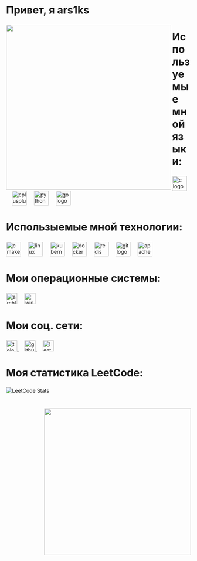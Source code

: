 <h1 align="left">Привет, я ars1ks</h1>

###

<img align="left" height="450" src="https://media1.tenor.com/m/hmIAHNMWePIAAAAd/%D1%83%D1%82%D0%B5%D0%BD%D0%B0-%D1%81%D1%82%D0%B0%D0%BD%D0%BE%D0%B2%D1%8F%D1%81%D1%8C-%D0%B2%D0%BE%D0%BB%D1%88%D0%B5%D0%B1%D0%BD%D0%B8%D1%86%D0%B5%D0%B9.gif"  />

###

<h1 align="left">Используемые мной языки:</h1>

###

<div align="left">
  <img src="https://cdn.jsdelivr.net/gh/devicons/devicon/icons/c/c-original.svg" height="40" alt="c logo"  />
  <img width="12" />
  <img src="https://cdn.jsdelivr.net/gh/devicons/devicon/icons/cplusplus/cplusplus-original.svg" height="40" alt="cplusplus logo"  />
  <img width="12" />
  <img src="https://cdn.jsdelivr.net/gh/devicons/devicon/icons/python/python-original.svg" height="40" alt="python logo"  />
  <img width="12" />
  <img src="https://cdn.simpleicons.org/go/00ADD8" height="40" alt="go logo"  />
</div>

###

<h1 align="left">Использыемые мной технологии:</h1>

###

<div align="left">
  <img src="https://skillicons.dev/icons?i=cmake" height="40" alt="cmake logo"  />
  <img width="12" />
  <img src="https://skillicons.dev/icons?i=linux" height="40" alt="linux logo"  />
  <img width="12" />
  <img src="https://skillicons.dev/icons?i=kubernetes" height="40" alt="kubernetes logo"  />
  <img width="12" />
  <img src="https://cdn.jsdelivr.net/gh/devicons/devicon/icons/docker/docker-original.svg" height="40" alt="docker logo"  />
  <img width="12" />
  <img src="https://skillicons.dev/icons?i=redis" height="40" alt="redis logo"  />
  <img width="12" />
  <img src="https://cdn.jsdelivr.net/gh/devicons/devicon/icons/git/git-original.svg" height="40" alt="git logo"  />
  <img width="12" />
  <img src="https://cdn.jsdelivr.net/gh/devicons/devicon/icons/apachekafka/apachekafka-original.svg" height="40" alt="apachekafka logo"  />
</div>

###

<h1 align="left">Мои операционные системы:</h1>

###

<div align="left">
  <img src="https://img.shields.io/badge/Arch_Linux-1793D1?style=for-the-badge&logo=arch-linux&logoColor=white" height="30" alt="archlinux logo" />
  <img width="12" />
  <img src="https://img.shields.io/badge/Windows-0078D6?style=for-the-badge&logo=windows&logoColor=white" height="30" alt="windows logo" />
</div>

###

<h1 align="left">Мои соц. сети:</h1>

###

<div align="left">
  <a href="https://t.me/ars1ks" target="_blank">
    <img src="https://img.shields.io/badge/Telegram-2CA5E0?style=for-the-badge&logo=telegram&logoColor=white" height="30" alt="telegram logo" />
  </a>
  <img width="12" />
  <a href="https://github.com/ars1ks" target="_blank">
    <img src="https://img.shields.io/badge/GitHub-100000?style=for-the-badge&logo=github&logoColor=white" height="30" alt="github logo" />
  </a>
  <img width="12" />
  <a href="https://leetcode.com/u/ars1ks/" target="_blank">
    <img src="https://img.shields.io/badge/LeetCode-FFA116?style=for-the-badge&logo=leetcode&logoColor=black" height="30" alt="leetcode logo" />
  </a>
</div>

###

<h1 align="left">Моя статистика LeetCode:</h1>

###

<div align="left">
  <img src="https://leetcard.jacoblin.cool/ars1ks?theme=dark&font=Noto%20Sans%20SC" alt="LeetCode Stats" />
</div>

###

<br clear="both">

<img align="right" height="400" src="https://media1.tenor.com/m/mxxAtAB73scAAAAC/pachi5-gushing-over-magical-girls.gif"  />
